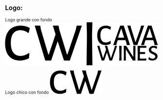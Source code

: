 ## Logo:

Logo grande con fondo
![Logo blanco y negro ](/design/CAVA-WINES-LOGO-GRANDE-BN-FONDO.svg)

Logo chico con fondo
![Logo chico blanco y negro ](/design/CAVA-WINES-LOGO-CHICO-BN-FONDO-BLANCO.jpg)
